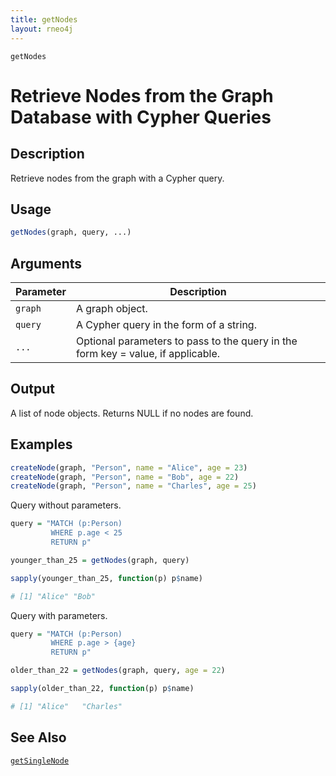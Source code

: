 ```yaml
---
title: getNodes
layout: rneo4j
---
```


`getNodes`

# Retrieve Nodes from the Graph Database with Cypher Queries

## Description

Retrieve nodes from the graph with a Cypher query.

## Usage

```r
getNodes(graph, query, ...)
```

## Arguments

| Parameter | Description     |
| --------- | --------------- |
| `graph`   | A graph object. |
| `query`   | A Cypher query in the form of a string. |
| `...`     | Optional parameters to pass to the query in the form key = value, if applicable. |

## Output

A list of node objects. Returns NULL if no nodes are found.

## Examples

```r
createNode(graph, "Person", name = "Alice", age = 23)
createNode(graph, "Person", name = "Bob", age = 22)
createNode(graph, "Person", name = "Charles", age = 25)
```

Query without parameters.

```r
query = "MATCH (p:Person) 
         WHERE p.age < 25 
         RETURN p"

younger_than_25 = getNodes(graph, query)

sapply(younger_than_25, function(p) p$name)

# [1] "Alice" "Bob"  
```

Query with parameters.

```r
query = "MATCH (p:Person) 
         WHERE p.age > {age} 
         RETURN p"

older_than_22 = getNodes(graph, query, age = 22)

sapply(older_than_22, function(p) p$name)

# [1] "Alice"   "Charles"
```

## See Also

[`getSingleNode`](get-single-node.html)